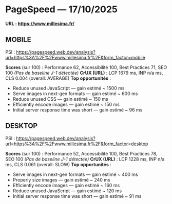 # PageSpeed — 17/10/2025  
**URL : https://www.millesima.fr/**

## MOBILE
PSI : https://pagespeed.web.dev/analysis?url=https%3A%2F%2Fwww.millesima.fr%2F&form_factor=mobile

**Scores** (sur 100) : Performance 62, Accessibilité 100, Best Practices 71, SEO 100
*(Pas de baseline J-1 détectée)*
**CrUX (URL)** : LCP 1679 ms, INP n/a ms, CLS 0.004 (overall: AVERAGE)
**Top opportunités** :
- Reduce unused JavaScript — gain estimé ~ 1500 ms
- Serve images in next-gen formats — gain estimé ~ 600 ms
- Reduce unused CSS — gain estimé ~ 150 ms
- Efficiently encode images — gain estimé ~ 150 ms
- Initial server response time was short — gain estimé ~ 96 ms

## DESKTOP
PSI : https://pagespeed.web.dev/analysis?url=https%3A%2F%2Fwww.millesima.fr%2F&form_factor=desktop

**Scores** (sur 100) : Performance 52, Accessibilité 100, Best Practices 78, SEO 100
*(Pas de baseline J-1 détectée)*
**CrUX (URL)** : LCP 1228 ms, INP n/a ms, CLS 0.061 (overall: SLOW)
**Top opportunités** :
- Serve images in next-gen formats — gain estimé ~ 400 ms
- Properly size images — gain estimé ~ 240 ms
- Efficiently encode images — gain estimé ~ 160 ms
- Reduce unused JavaScript — gain estimé ~ 120 ms
- Initial server response time was short — gain estimé ~ 91 ms